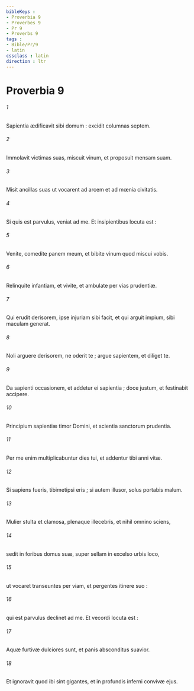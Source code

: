 ```yaml
---
bibleKeys : 
- Proverbia 9
- Proverbes 9
- Pr 9
- Proverbs 9
tags : 
- Bible/Pr/9
- latin
cssclass : latin
direction : ltr
---
```


# Proverbia 9

###### 1
Sapientia ædificavit sibi domum : excidit columnas septem.
###### 2
Immolavit victimas suas, miscuit vinum, et proposuit mensam suam.
###### 3
Misit ancillas suas ut vocarent ad arcem et ad mœnia civitatis.
###### 4
Si quis est parvulus, veniat ad me. Et insipientibus locuta est :
###### 5
Venite, comedite panem meum, et bibite vinum quod miscui vobis.
###### 6
Relinquite infantiam, et vivite, et ambulate per vias prudentiæ.
###### 7
Qui erudit derisorem, ipse injuriam sibi facit, et qui arguit impium, sibi maculam generat.
###### 8
Noli arguere derisorem, ne oderit te ; argue sapientem, et diliget te.
###### 9
Da sapienti occasionem, et addetur ei sapientia ; doce justum, et festinabit accipere.
###### 10
Principium sapientiæ timor Domini, et scientia sanctorum prudentia.
###### 11
Per me enim multiplicabuntur dies tui, et addentur tibi anni vitæ.
###### 12
Si sapiens fueris, tibimetipsi eris ; si autem illusor, solus portabis malum.
###### 13
Mulier stulta et clamosa, plenaque illecebris, et nihil omnino sciens,
###### 14
sedit in foribus domus suæ, super sellam in excelso urbis loco,
###### 15
ut vocaret transeuntes per viam, et pergentes itinere suo :
###### 16
qui est parvulus declinet ad me. Et vecordi locuta est :
###### 17
Aquæ furtivæ dulciores sunt, et panis absconditus suavior.
###### 18
Et ignoravit quod ibi sint gigantes, et in profundis inferni convivæ ejus.
